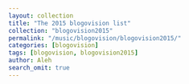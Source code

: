 ```yaml
---
layout: collection
title: "The 2015 blogovision list"
collection: "blogovision2015"
permalink: "/music/blogovision/blogovision2015/"
categories: [blogovision]
tags: [blogovision, blogovision2015]
author: Aleh
search_omit: true
---
```

